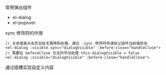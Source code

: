 常用弹出组件
- el-dialog
- el-popover

sync 修饰符的作用
```
// 关闭或是点击空白处无需特别处理，通过 .sync 修饰符传递给父组件当前值状态
<el-dialog :visible.sync="dialogVisible" :before-close="handleClose">
// 需要在 beforeClose 方法内手动处理 this.dialogVisible = false
<el-dialog :visible="dialogVisible" :before-close="handleClose">
```

通过插槽实现自定义内容